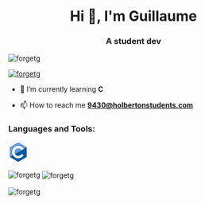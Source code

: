 <h1 align="center">Hi 👋, I'm Guillaume</h1>
<h3 align="center">A student dev</h3>

<p align="left"> <img src="https://komarev.com/ghpvc/?username=forgetg&label=Profile%20views&color=0e75b6&style=flat" alt="forgetg" /> </p>

<p align="left"> <a href="https://github.com/ryo-ma/github-profile-trophy"><img src="https://github-profile-trophy.vercel.app/?username=forgetg" alt="forgetg" /></a> </p>

- 🌱 I’m currently learning **C**

- 📫 How to reach me **9430@holbertonstudents.com**

<p align="left">
</p>

<h3 align="left">Languages and Tools:</h3>
<p align="left"> <a href="https://www.cprogramming.com/" target="_blank" rel="noreferrer"> <img src="https://raw.githubusercontent.com/devicons/devicon/master/icons/c/c-original.svg" alt="c" width="40" height="40"/> </a> </p>

<p><img align="left" src="https://github-readme-stats.vercel.app/api/top-langs?username=forgetg&show_icons=true&locale=en&layout=compact" alt="forgetg" /></p>

<p>&nbsp;<img align="center" src="https://github-readme-stats.vercel.app/api?username=forgetg&show_icons=true&locale=en" alt="forgetg" /></p>

<p><img align="center" src="https://github-readme-streak-stats.herokuapp.com/?user=forgetg&" alt="forgetg" /></p>
